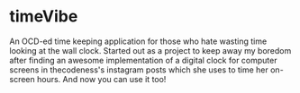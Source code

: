 # timeVibe
An OCD-ed time keeping application for those who hate wasting time looking at the wall clock.
  Started out as a project to keep away my boredom after finding an awesome implementation of a digital clock for computer screens in thecodeness's instagram posts which she uses to time her on-screen hours. And now you can use it too!
